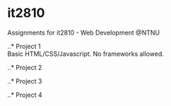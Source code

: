 # it2810
Assignments for it2810 - Web Development @NTNU



..* Project 1
</br>
Basic HTML/CSS/Javascript. No frameworks allowed. 

..* Project 2
</br>

..* Project 3
</br>

..* Project 4
</br>
